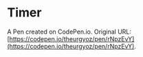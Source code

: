 # Timer

A Pen created on CodePen.io. Original URL: [https://codepen.io/theurgyoz/pen/rNpzEvY](https://codepen.io/theurgyoz/pen/rNpzEvY).

